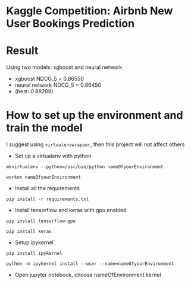# Kaggle Competition: Airbnb New User Bookings Prediction

# Result
Using two models: xgboost and neural network

- xgboost        NDCG_5 = 0.86550  
- neural network NDCG_5 = 0.86450     
- (best: 0.88209)



# How to set up the environment and train the model
I suggest using  `virtualenvwrapper`, then this project will not affect others
- Set up a virtualenv with python

`mkvirtualenv --python=/usr/bin/python nameOfyourEnvironment`

`workon nameOfyourEnvironment`

- Install all the requirements

`pip install -r requirements.txt`

- Install tensorflow and keras with gpu enabled

`pip install tensorflow-gpu`

`pip install keras`

- Setup ipykernel

`pip install ipykernel`

`python -m ipykernel install --user --name=nameOfyourEnvironment`

- Open jupyter notebook, choose nameOfEnvironment kernel